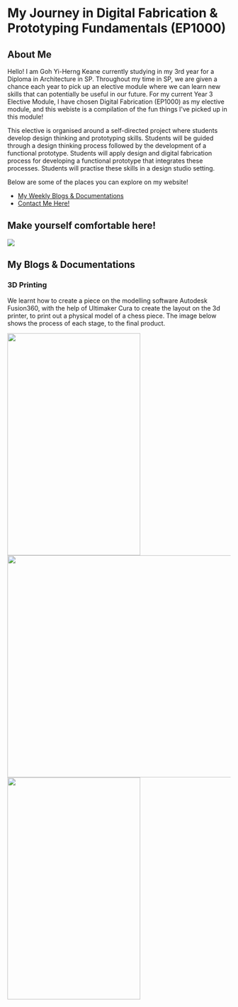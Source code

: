 <html>
  <head>
    <h1>My Journey in Digital Fabrication & Prototyping Fundamentals (EP1000)</h1>
  </head>
<body>
    <h2>About Me</h2>
    <p>Hello! I am Goh Yi-Herng Keane currently studying in my 3rd year for a Diploma
  in Architecture in SP. Throughout my time in SP, we are given a chance each year to pick up
  an elective module where we can learn new skills that can potentially be useful in our future. 
  For my current Year 3 Elective Module, I have chosen Digital Fabrication (EP1000) as my elective module,
      and this webiste is a compilation of the fun things I've picked up in this module!</p>
    <p>This elective is organised around a self-directed project where students develop design thinking and prototyping skills. Students will be guided through a design thinking process followed by the development of a functional prototype. Students will apply design and digital fabrication process for developing a functional prototype that integrates these processes. Students will practise these skills in a design studio setting.</p>
  <p>Below are some of the places you can explore on my website!</p>
    <ul>
        <li><a href="https://keanegoh1.github.io/">My Weekly Blogs & Documentations</a></li>
        <li><a href="https://keanegoh1.github.io/">Contact Me Here!</a></li>
    </ul>
    <h2>Make yourself comfortable here!</h2>
    <img src="https://consumervaluecreation.files.wordpress.com/2018/03/html-rapid-prototyping-feature-image.jpg">
</body>
</html>
<html>
 <body>
    <h2>My Blogs & Documentations</h2>
    <h3>3D Printing</h3>
    <p>We learnt how to create a piece on the modelling software Autodesk Fusion360, with the help
of Ultimaker Cura to create the layout on the 3d printer, to print out a physical model of a chess piece.
The image below shows the process of each stage, to the final product. </p>

   <img src="https://user-images.githubusercontent.com/93360827/148549450-bb9295fc-eb7f-4315-bb32-ae08951f2d26.jpeg" width=300 height=500> <img src="https://user-images.githubusercontent.com/93360827/148549889-f6d17f9a-7830-4396-87d5-beb8bcf4fc81.jpeg" width=650 height=500> <img src="https://user-images.githubusercontent.com/93360827/148549942-d64b1c08-3771-40b2-affc-9be0b28ba964.jpeg" width=300 height=500>

</body>
</html>


